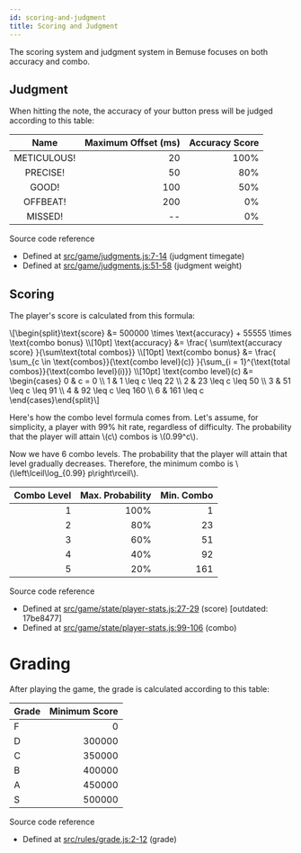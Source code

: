 ```yaml
---
id: scoring-and-judgment
title: Scoring and Judgment
---
```


The scoring system and judgment system in Bemuse focuses on both
accuracy and combo.

## Judgment

When hitting the note, the accuracy of your button press will be judged
according to this table:

|      Name      | Maximum Offset (ms) | Accuracy Score |
|:--------------:| -------------------:| --------------:|
|   METICULOUS!  |                  20 |           100% |
|     PRECISE!   |                  50 |            80% |
|      GOOD!     |                 100 |            50% |
|     OFFBEAT!   |                 200 |             0% |
|     MISSED!    |                  -- |             0% |

<div class="srcref admonition">
<p class="first admonition-title">Source code reference</p>
<ul class="last simple">
<li>Defined at <a class="reference external" href="https://github.com/bemusic/bemuse/blob/bf96099/src/game/judgments.js#L7-14">src/game/judgments.js:7-14</a> (judgment timegate)</li>
<li>Defined at <a class="reference external" href="https://github.com/bemusic/bemuse/blob/bf96099/src/game/judgments.js#L51-58">src/game/judgments.js:51-58</a> (judgment weight)</li>
</ul>
</div>

## Scoring

The player's score is calculated from this formula:


<div class="math">
  \[\begin{split}\text{score} &amp;= 500000 \times \text{accuracy}
    + 55555 \times \text{combo bonus} \\[10pt]
  \text{accuracy} &amp;= \frac{
    \sum\text{accuracy score}
  }{\sum\text{total combos}} \\[10pt]
  \text{combo bonus} &amp;= \frac{
    \sum_{c \in \text{combos}}{\text{combo level}(c)}
  }{\sum_{i = 1}^{\text{total combos}}{\text{combo level}(i)}} \\[10pt]
  \text{combo level}(c) &amp;= \begin{cases}
    0 &amp; c = 0 \\
    1 &amp; 1 \leq c \leq 22 \\
    2 &amp; 23 \leq c \leq 50 \\
    3 &amp; 51 \leq c \leq 91 \\
    4 &amp; 92 \leq c \leq 160 \\
    6 &amp; 161 \leq c
  \end{cases}\end{split}\]
</div>


Here's how the combo level formula comes from. Let's assume, for
simplicity, a player with 99% hit rate, regardless of difficulty. The
probability that the player will attain \\(c\\) combos is \\(0.99^c\\).

Now we have 6 combo levels. The probability that the player will attain
that level gradually decreases. Therefore, the minimum combo is
\\(\left\lceil\log_{0.99} p\right\rceil\\).

| Combo Level | Max. Probability |  Min. Combo |
| -----------:| ----------------:| -----------:|
|           1 |             100% |           1 |
|           2 |              80% |          23 |
|           3 |              60% |          51 |
|           4 |              40% |          92 |
|           5 |              20% |         161 |

<div class="srcref outdated admonition">
<p class="first admonition-title">Source code reference</p>
<ul class="last simple">
<li class="outdated">Defined at <a class="reference external" href="https://github.com/bemusic/bemuse/blob/bf96099/src/game/state/player-stats.js#L27-29">src/game/state/player-stats.js:27-29</a> (score) [outdated: 17be8477]</li>
<li>Defined at <a class="reference external" href="https://github.com/bemusic/bemuse/blob/bf96099/src/game/state/player-stats.js#L99-106">src/game/state/player-stats.js:99-106</a> (combo)</li>
</ul>
</div>

# Grading

After playing the game, the grade is calculated according to this table:

| Grade | Minimum Score |
| ----- | -------------:|
|   F   |             0 |
|   D   |        300000 |
|   C   |        350000 |
|   B   |        400000 |
|   A   |        450000 |
|   S   |        500000 |

<div class="srcref admonition">
<p class="first admonition-title">Source code reference</p>
<ul class="last simple">
<li>Defined at <a class="reference external" href="https://github.com/bemusic/bemuse/blob/bf96099/src/rules/grade.js#L2-12">src/rules/grade.js:2-12</a> (grade)</li>
</ul>
</div>
